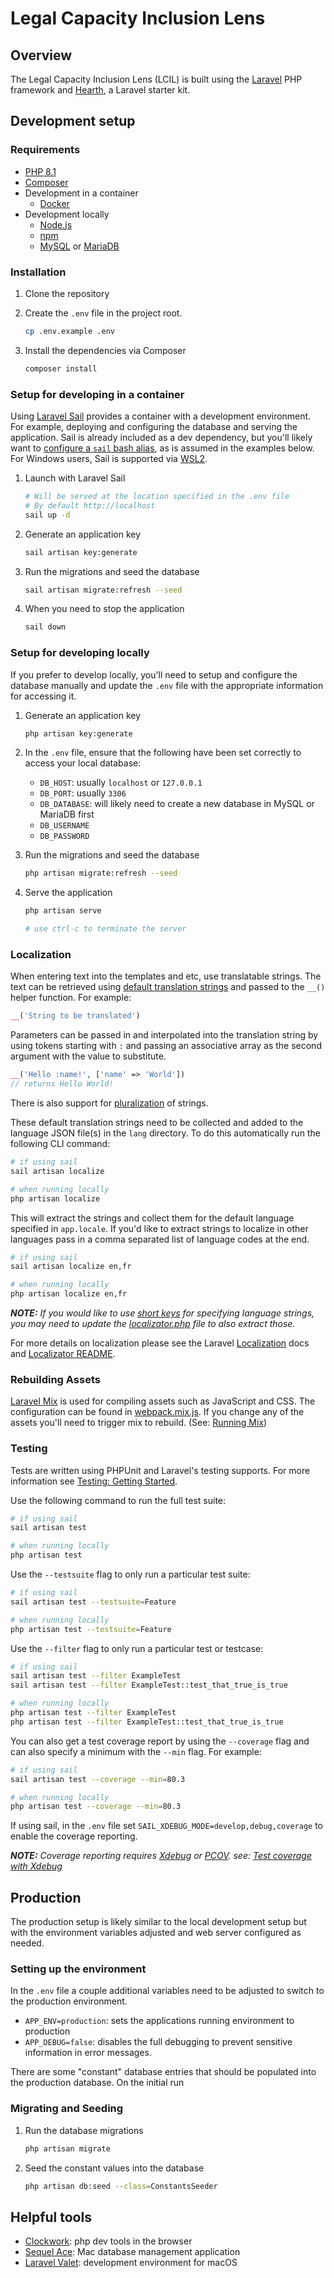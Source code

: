 # Legal Capacity Inclusion Lens

## Overview

The Legal Capacity Inclusion Lens (LCIL) is built using the [Laravel](https://laravel.com) PHP framework and
[Hearth](https://github.com/fluid-project/hearth), a Laravel starter kit.

## Development setup

### Requirements

* [PHP 8.1](https://www.php.net)
* [Composer](https://getcomposer.org)
* Development in a container
  * [Docker](https://www.docker.com)
* Development locally
  * [Node.js](https://nodejs.org/en/)
  * [npm](https://www.npmjs.com)
  * [MySQL](https://www.mysql.com) or [MariaDB](https://mariadb.org)

### Installation

1. Clone the repository
2. Create the `.env` file in the project root.

   ```bash
   cp .env.example .env
   ```

3. Install the dependencies via Composer

   ```bash
   composer install
   ```

### Setup for developing in a container

Using [Laravel Sail](https://laravel.com/docs/8.x/sail) provides a container with a development environment. For
example, deploying and configuring the database and serving the application. Sail is already included as a dev
dependency, but you'll likely want to
[configure a `sail` bash alias](https://laravel.com/docs/8.x/sail#configuring-a-bash-alias), as is assumed in the
examples below. For Windows users, Sail is supported via [WSL2](https://docs.microsoft.com/en-us/windows/wsl/about).

1. Launch with Laravel Sail

   ```bash
   # Will be served at the location specified in the .env file
   # By default http://localhost
   sail up -d
   ```

2. Generate an application key

   ```bash
   sail artisan key:generate
   ```

3. Run the migrations and seed the database

   ```bash
   sail artisan migrate:refresh --seed
   ```

4. When you need to stop the application

   ```bash
   sail down
   ```

### Setup for developing locally

If you prefer to develop locally, you'll need to setup and configure the database manually and update the `.env`
file with the appropriate information for accessing it.

1. Generate an application key

   ```bash
   php artisan key:generate
   ```

2. In the `.env` file, ensure that the following have been set correctly to access your local database:
   * `DB_HOST`: usually `localhost` or `127.0.0.1`
   * `DB_PORT`: usually `3306`
   * `DB_DATABASE`: will likely need to create a new database in MySQL or MariaDB first
   * `DB_USERNAME`
   * `DB_PASSWORD`

3. Run the migrations and seed the database

   ```bash
   php artisan migrate:refresh --seed
   ```

4. Serve the application

   ```bash
   php artisan serve

   # use ctrl-c to terminate the server
   ```

### Localization

When entering text into the templates and etc, use translatable strings. The text can be retrieved using [default
translation strings]() and passed to the `__()` helper function. For example:

```php
__('String to be translated')
```

Parameters can be passed in and interpolated into the translation string by using tokens starting with `:` and passing
an associative array as the second argument with the value to substitute.

```php
__('Hello :name!', ['name' => 'World'])
// returns Hello World!
```

There is also support for [pluralization](https://laravel.com/docs/9.x/localization#pluralization) of strings.

These default translation strings need to be collected and added to the language JSON file(s) in the `lang` directory.
To do this automatically run the following CLI command:

```bash
# if using sail
sail artisan localize

# when running locally
php artisan localize
```

This will extract the strings and collect them for the default language specified in `app.locale`. If you'd like to
extract strings to localize in other languages pass in a comma separated list of language codes at the end.

```bash
# if using sail
sail artisan localize en,fr

# when running locally
php artisan localize en,fr
```

_**NOTE:** If you would like to use [short keys](https://laravel.com/docs/9.x/localization#using-short-keys) for
specifying language strings, you may need to update the [localizator.php](./config/localizator.php) file to also
extract those._

For more details on localization please see the Laravel [Localization](https://laravel.com/docs/9.x/localization) docs
and [Localizator README](https://github.com/amiranagram/localizator/blob/0.x/README.md).

### Rebuilding Assets

[Laravel Mix](https://laravel.com/docs/9.x/mix) is used for compiling assets such as JavaScript and CSS. The
configuration can be found in [webpack.mix.js](./webpack.mix.js). If you change any of the assets you'll need to
trigger mix to rebuild. (See: [Running Mix](https://laravel.com/docs/9.x/mix#running-mix))

### Testing

Tests are written using PHPUnit and Laravel's testing supports. For more information see
[Testing: Getting Started](https://laravel.com/docs/9.x/testing).

Use the following command to run the full test suite:

```bash
# if using sail
sail artisan test

# when running locally
php artisan test
```

Use the `--testsuite` flag to only run a particular test suite:

```bash
# if using sail
sail artisan test --testsuite=Feature

# when running locally
php artisan test --testsuite=Feature
```

Use the `--filter` flag to only run a particular test or testcase:

```bash
# if using sail
sail artisan test --filter ExampleTest
sail artisan test --filter ExampleTest::test_that_true_is_true

# when running locally
php artisan test --filter ExampleTest
php artisan test --filter ExampleTest::test_that_true_is_true
```

You can also get a test coverage report by using the `--coverage` flag and can also specify a minimum with the `--min`
flag. For example:

```bash
# if using sail
sail artisan test --coverage --min=80.3

# when running locally
php artisan test --coverage --min=80.3
```

If using sail, in the `.env` file set `SAIL_XDEBUG_MODE=develop,debug,coverage` to enable the coverage reporting.

_**NOTE:** Coverage reporting requires [Xdebug](https://xdebug.org/) or [PCOV](https://pecl.php.net/package/pcov).
see: [Test coverage with Xdebug](https://laracasts.com/series/whats-new-in-laravel-9/episodes/7)_

## Production

The production setup is likely similar to the local development setup but with the environment variables adjusted and
web server configured as needed.

### Setting up the environment

In the `.env` file a couple additional variables need to be adjusted to switch to the production environment.

* `APP_ENV=production`: sets the applications running environment to production
* `APP_DEBUG=false`: disables the full debugging to prevent sensitive information in error messages.

There are some "constant" database entries that should be populated into the production database. On the initial run

### Migrating and Seeding

1. Run the database migrations

   ```bash
   php artisan migrate
   ```

2. Seed the constant values into the database

   ```bash
   php artisan db:seed --class=ConstantsSeeder
   ```

## Helpful tools

* [Clockwork](https://underground.works/clockwork/): php dev tools in the browser
* [Sequel Ace](https://github.com/Sequel-Ace/Sequel-Ace): Mac database management application
* [Laravel Valet](https://laravel.com/docs/8.x/valet): development environment for macOS
